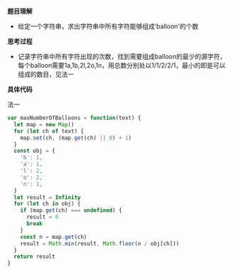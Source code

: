 **题目理解**

- 给定一个字符串，求出字符串中所有字符能够组成‘balloon'的个数

**思考过程**

- 记录字符串中所有字符出现的次数，找到需要组成balloon的最少的源字符，每个balloon需要1a,1b,2l,2o,1n，用总数分别处以1/1/2/2/1，最小的即是可以组成的数目，见法一

**具体代码**

法一
```JavaScript
var maxNumberOfBalloons = function(text) {
  let map = new Map()
  for (let ch of text) {
    map.set(ch, (map.get(ch) || 0) + 1)
  }
  const obj = {
    'b': 1,
    'a': 1,
    'l': 2,
    'o': 2,
    'n': 1,
  }
  let result = Infinity
  for (let ch in obj) {
    if (map.get(ch) === undefined) {
      result = 0
      break
    }
    const n = map.get(ch)
    result = Math.min(result, Math.floor(n / obj[ch]))
  }
  return result
}
```

